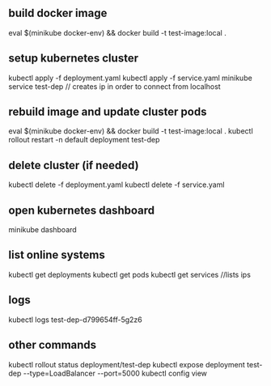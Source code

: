 ## build docker image
eval $(minikube docker-env) && docker build -t test-image:local .

## setup kubernetes cluster
kubectl apply -f deployment.yaml
kubectl apply -f service.yaml
minikube service test-dep // creates ip in order to connect from localhost

## rebuild image and update cluster pods
eval $(minikube docker-env) && docker build -t test-image:local .
kubectl rollout restart -n default deployment test-dep

## delete cluster (if needed)
kubectl delete -f deployment.yaml
kubectl delete -f service.yaml

## open kubernetes dashboard
minikube dashboard

## list online systems
kubectl get deployments
kubectl get pods
kubectl get services //lists ips
## logs
kubectl logs test-dep-d799654ff-5g2z6



## other commands
kubectl rollout status deployment/test-dep
kubectl expose deployment test-dep --type=LoadBalancer --port=5000
kubectl config view